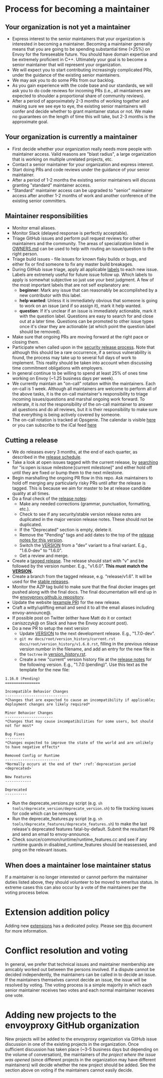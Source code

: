 # Process for becoming a maintainer

## Your organization is not yet a maintainer

* Express interest to the senior maintainers that your organization is interested in becoming a
  maintainer. Becoming a maintainer generally means that you are going to be spending substantial
  time (>25%) on Envoy for the foreseeable future. You should have domain expertise and be extremely
  proficient in C++. Ultimately your goal is to become a senior maintainer that will represent your
  organization.
* We will expect you to start contributing increasingly complicated PRs, under the guidance
  of the existing senior maintainers.
* We may ask you to do some PRs from our backlog.
* As you gain experience with the code base and our standards, we will ask you to do code reviews
  for incoming PRs (i.e., all maintainers are expected to shoulder a proportional share of
  community reviews).
* After a period of approximately 2-3 months of working together and making sure we see eye to eye,
  the existing senior maintainers will confer and decide whether to grant maintainer status or not.
  We make no guarantees on the length of time this will take, but 2-3 months is the approximate
  goal.

## Your organization is currently a maintainer

* First decide whether your organization really needs more people with maintainer access. Valid
  reasons are "blast radius", a large organization that is working on multiple unrelated projects,
  etc.
* Contact a senior maintainer for your organization and express interest.
* Start doing PRs and code reviews under the guidance of your senior maintainer.
* After a period of 1-2 months the existing senior maintainers will discuss granting "standard"
  maintainer access.
* "Standard" maintainer access can be upgraded to "senior" maintainer access after another 1-2
  months of work and another conference of the existing senior committers.

## Maintainer responsibilities

* Monitor email aliases.
* Monitor Slack (delayed response is perfectly acceptable).
* Triage GitHub issues and perform pull request reviews for other maintainers and the community.
  The areas of specialization listed in [OWNERS.md](OWNERS.md) can be used to help with routing
  an issue/question to the right person.
* Triage build issues - file issues for known flaky builds or bugs, and either fix or find someone
  to fix any master build breakages.
* During GitHub issue triage, apply all applicable [labels](https://github.com/envoyproxy/envoy/labels)
  to each new issue. Labels are extremely useful for future issue follow up. Which labels to apply
  is somewhat subjective so just use your best judgment. A few of the most important labels that are
  not self explanatory are:
  * **beginner**: Mark any issue that can reasonably be accomplished by a new contributor with
    this label.
  * **help wanted**: Unless it is immediately obvious that someone is going to work on an issue (and
    if so assign it), mark it help wanted.
  * **question**: If it's unclear if an issue is immediately actionable, mark it with the
    question label. Questions are easy to search for and close out at a later time. Questions
    can be promoted to other issue types once it's clear they are actionable (at which point the
    question label should be removed).
* Make sure that ongoing PRs are moving forward at the right pace or closing them.
* Participate when called upon in the [security release process](SECURITY.md). Note that although
  this should be a rare occurrence, if a serious vulnerability is found, the process may take up to
  several full days of work to implement. This reality should be taken into account when discussing
  time commitment obligations with employers.
* In general continue to be willing to spend at least 25% of ones time working on Envoy (~1.25
  business days per week).
* We currently maintain an "on-call" rotation within the maintainers. Each on-call is 1 week.
  Although all maintainers are welcome to perform all of the above tasks, it is the on-call
  maintainer's responsibility to triage incoming issues/questions and marshal ongoing work
  forward. To reiterate, it is *not* the responsibility of the on-call maintainer to answer all
  questions and do all reviews, but it is their responsibility to make sure that everything is
  being actively covered by someone.
* The on-call rotation is tracked at Opsgenie. The calendar is visible
[here](https://calendar.google.com/calendar/embed?src=ms6efr2erlvum9aolnvg1688cd3mu85e%40import.calendar.google.com&ctz=America%2FNew_York)
or you can subscribe to the iCal feed [here](https://app.opsgenie.com/webcal/getRecentSchedule?webcalToken=75f2990470ca21de1033ecf4586bea1e40bae32bf3c39e2289f6186da1904ee0&scheduleId=a3505963-c064-4c97-8865-947dfcb06060)

## Cutting a release

* We do releases every 3 months, at the end of each quarter, as described in the
  [release schedule](RELEASES.md#release-schedule).
* Take a look at open issues tagged with the current release, by
  [searching](https://github.com/envoyproxy/envoy/issues) for
  "is:open is:issue milestone:[current milestone]" and either hold off until
  they are fixed or bump them to the next milestone.
* Begin marshalling the ongoing PR flow in this repo. Ask maintainers to hold off merging any
  particularly risky PRs until after the release is tagged. This is because we aim for master to be
  at release candidate quality at all times.
* Do a final check of the [release notes](docs/root/version_history/current.rst):
  * Make any needed corrections (grammar, punctuation, formatting, etc.).
  * Check to see if any security/stable version release notes are duplicated in
    the major version release notes. These should not be duplicated.
  * If the "Deprecated" section is empty, delete it.
  * Remove the "Pending" tags and add dates to the top of the [release notes for this version](docs/root/version_history/current.rst).
  * Switch the [VERSION](VERSION) from a "dev" variant to a final variant. E.g., "1.6.0-dev" to
    "1.6.0".
  * Get a review and merge.
* Create a [tagged release](https://github.com/envoyproxy/envoy/releases). The release should
  start with "v" and be followed by the version number. E.g., "v1.6.0". **This must match the
  [VERSION](VERSION).**
* Create a branch from the tagged release, e.g. "release/v1.6". It will be used for the
  [stable releases](RELEASES.md#stable-releases).
* Monitor the AZP tag build to make sure that the final docker images get pushed along with
  the final docs. The final documentation will end up in the
  [envoyproxy.github.io repository](https://github.com/envoyproxy/envoyproxy.github.io/tree/master/docs/envoy).
* Update the website ([example PR](https://github.com/envoyproxy/envoyproxy.github.io/pull/148)) for the new release.
* Craft a witty/uplifting email and send it to all the email aliases including envoy-announce@.
* If possible post on Twitter (either have Matt do it or contact caniszczyk@ on Slack and have the
  Envoy account post).
* Do a new PR to setup the next version
  * Update [VERSION](VERSION) to the next development release. E.g., "1.7.0-dev". 
  * `git mv docs/root/version_history/current.rst docs/root/version_history/v1.6.0.rst`, filling in the previous
    release version number in the filename, and add an entry for the new file in the `toctree` in 
    [version_history.rst](docs/root/version_history/version_history.rst).
  * Create a new "current" version history file at the [release
  notes](docs/root/version_history/current.rst) for the following version. E.g., "1.7.0 (pending)". Use
  this text as the template for the new file:
```
1.16.0 (Pending)
================

Incompatible Behavior Changes
-----------------------------
*Changes that are expected to cause an incompatibility if applicable; deployment changes are likely required*

Minor Behavior Changes
----------------------
*Changes that may cause incompatibilities for some users, but should not for most*

Bug Fixes
---------
*Changes expected to improve the state of the world and are unlikely to have negative effects*

Removed Config or Runtime
-------------------------
*Normally occurs at the end of the* :ref:`deprecation period <deprecated>`

New Features
------------

Deprecated
----------
```
* Run the deprecate_versions.py script (e.g. `sh tools/deprecate_version/deprecate_version.sh`)
  to file tracking issues for code which can be removed.
* Run the deprecate_features.py script (e.g. `sh tools/deprecate_features/deprecate_features.sh`)
  to make the last release's deprecated features fatal-by-default. Submit the resultant PR and send
  an email to envoy-announce.
* Check source/common/runtime/runtime_features.cc and see if any runtime guards in
  disabled_runtime_features should be reassessed, and ping on the relevant issues.

## When does a maintainer lose maintainer status

If a maintainer is no longer interested or cannot perform the maintainer duties listed above, they
should volunteer to be moved to emeritus status. In extreme cases this can also occur by a vote of
the maintainers per the voting process below.

# Extension addition policy

Adding new [extensions](REPO_LAYOUT.md#sourceextensions-layout) has a dedicated policy. Please
see [this](./EXTENSION_POLICY.md) document for more information.

# Conflict resolution and voting

In general, we prefer that technical issues and maintainer membership are amicably worked out
between the persons involved. If a dispute cannot be decided independently, the maintainers can be
called in to decide an issue. If the maintainers themselves cannot decide an issue, the issue will
be resolved by voting. The voting process is a simple majority in which each senior maintainer
receives two votes and each normal maintainer receives one vote.

# Adding new projects to the envoyproxy GitHub organization

New projects will be added to the envoyproxy organization via GitHub issue discussion in one of the
existing projects in the organization. Once sufficient discussion has taken place (~3-5 business
days but depending on the volume of conversation), the maintainers of *the project where the issue
was opened* (since different projects in the organization may have different maintainers) will
decide whether the new project should be added. See the section above on voting if the maintainers
cannot easily decide.
